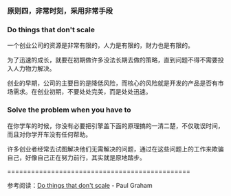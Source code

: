 ### 原则四，非常时刻，采用非常手段

### Do things that don't scale

一个创业公司的资源是非常有限的，人力是有限的，财力也是有限的。

为了迅速的成长，就要在初期做许多没法长期去做的策略，直到问题不得不需要投入人力物力解决。

创业的早期，公司的主要目的是降低风险，而核心的风险就是开发的产品是否有市场需求。在创业初期，不要处处完美，而是处处迅速。

### Solve the problem when you have to

在你学车的时候，你没有必要把引擎盖下面的原理搞的一清二楚，不仅耽误时间，而且对你学开车没有任何帮助。

许多创业者经常去试图解决他们无需解决的问题，通过在这些问题上的工作来欺骗自己，好像自己正在努力前行，其实就是原地踏步。

==============================================

参考阅读：[Do things that don't scale](http://paulgraham.com/ds.html) -  Paul Graham
